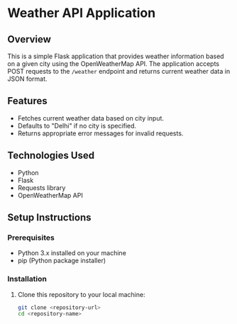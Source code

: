 # Weather API Application

## Overview

This is a simple Flask application that provides weather information based on a given city using the OpenWeatherMap API. The application accepts POST requests to the `/weather` endpoint and returns current weather data in JSON format.

## Features

- Fetches current weather data based on city input.
- Defaults to "Delhi" if no city is specified.
- Returns appropriate error messages for invalid requests.

## Technologies Used

- Python
- Flask
- Requests library
- OpenWeatherMap API

## Setup Instructions

### Prerequisites

- Python 3.x installed on your machine
- pip (Python package installer)

### Installation

1. Clone this repository to your local machine:
   ```bash
   git clone <repository-url>
   cd <repository-name>
